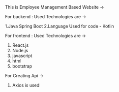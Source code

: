 This is Employee Management Based Website ->

For backend : Used Technologies are ->

1.Java Spring Boot
2.Language Used for code - Kotlin

For frontend : Used Technologies are ->
1. React.js
2. Node.js
3. javascript
4. html
5. bootstrap

For Creating Api ->
1. Axios is used

